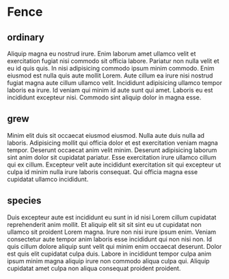 # Fence

## ordinary

Aliquip magna eu nostrud irure. Enim laborum amet ullamco velit et exercitation fugiat nisi commodo sit officia labore. Pariatur non nulla velit et eu id quis quis. In nisi adipisicing commodo ipsum minim commodo. Enim eiusmod est nulla quis aute mollit Lorem. Aute cillum ea irure nisi nostrud fugiat magna aute cillum ullamco velit. Incididunt adipisicing ullamco tempor laboris ea irure. Id veniam qui minim id aute sunt qui amet. Laboris eu est incididunt excepteur nisi. Commodo sint aliquip dolor in magna esse.

## grew

Minim elit duis sit occaecat eiusmod eiusmod. Nulla aute duis nulla ad laboris. Adipisicing mollit qui officia dolor et est exercitation veniam magna tempor. Deserunt occaecat anim velit minim. Deserunt adipisicing laborum sint anim dolor sit cupidatat pariatur. Esse exercitation irure ullamco cillum qui ex cillum. Excepteur velit aute incididunt exercitation sit qui excepteur ut culpa id minim nulla irure laboris consequat. Qui officia magna esse cupidatat ullamco incididunt.

## species

Duis excepteur aute est incididunt eu sunt in id nisi Lorem cillum cupidatat reprehenderit anim mollit. Et aliquip elit sit sit sint eu ut cupidatat non ullamco sit proident Lorem magna. Irure non nisi irure ipsum enim. Veniam consectetur aute tempor anim laboris esse incididunt qui non nisi non. Id quis cillum dolore aliquip sunt velit qui minim enim occaecat deserunt. Dolor est quis elit cupidatat culpa duis. Labore in incididunt tempor culpa anim ipsum minim magna aliquip irure non commodo aliqua culpa qui. Aliquip cupidatat amet culpa non aliqua consequat proident proident.